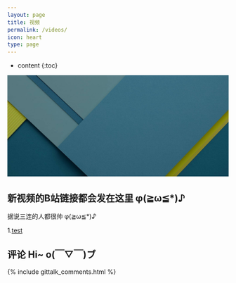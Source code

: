 ```yaml
---
layout: page
title: 视频
permalink: /videos/
icon: heart
type: page
---
```


* content
{:toc}

![videobg](https://github.com/Orangelop/orangelop.github.io/raw/master/img/all-page-bg.jpg)

## 新视频的B站链接都会发在这里 φ(≧ω≦*)♪

据说三连的人都很帅 φ(≧ω≦*)♪

1.[test](https://orangelop.github.io/)

## 评论 Hi~ o(￣▽￣)ブ

{% include gittalk_comments.html %}

